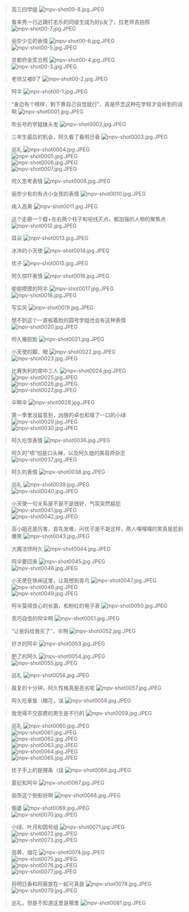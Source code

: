 > 高三四学姐
![mpv-shot00-8.jpg.JPEG](/file/blog/spirit/響け！ユーフォニアム/S2/E01/20200912/mpv-shot00-8.jpg.JPEG)

> 看来秀一已近跟打击乐的同级生成为好p友了，拉老师去拍照
![mpv-shot00-7.jpg.JPEG](/file/blog/spirit/響け！ユーフォニアム/S2/E01/20200912/mpv-shot00-7.jpg.JPEG)

> 丽奈少见的表情
![mpv-shot00-6.jpg.JPEG](/file/blog/spirit/響け！ユーフォニアム/S2/E01/20200912/mpv-shot00-6.jpg.JPEG)  
![mpv-shot00-5.jpg.JPEG](/file/blog/spirit/響け！ユーフォニアム/S2/E01/20200912/mpv-shot00-5.jpg.JPEG)

> 京都府金奖合照
![mpv-shot00-4.jpg.JPEG](/file/blog/spirit/響け！ユーフォニアム/S2/E01/20200912/mpv-shot00-4.jpg.JPEG)  
![mpv-shot00-3.jpg.JPEG](/file/blog/spirit/響け！ユーフォニアム/S2/E01/20200912/mpv-shot00-3.jpg.JPEG)

> 老师又被B了
![mpv-shot00-2.jpg.JPEG](/file/blog/spirit/響け！ユーフォニアム/S2/E01/20200912/mpv-shot00-2.jpg.JPEG)

> 阿伞
![mpv-shot00-1.jpg.JPEG](/file/blog/spirit/響け！ユーフォニアム/S2/E01/20200912/mpv-shot00-1.jpg.JPEG)

> “身边有个榜样，剩下靠自己自觉就行”，真是怀念这种在学校才会听到的话啊
![mpv-shot0001.jpg.JPEG](/file/blog/spirit/響け！ユーフォニアム/S2/E01/20200912/mpv-shot0001.jpg.JPEG)

> 吹长号的学姐拨头发
![mpv-shot0002.jpg.JPEG](/file/blog/spirit/響け！ユーフォニアム/S2/E01/20200912/mpv-shot0002.jpg.JPEG)

> 三年生最后的机会，阿久看了看明日香
![mpv-shot0003.jpg.JPEG](/file/blog/spirit/響け！ユーフォニアム/S2/E01/20200912/mpv-shot0003.jpg.JPEG)

> 巡礼
![mpv-shot0004.jpg.JPEG](/file/blog/spirit/響け！ユーフォニアム/S2/E01/20200912/mpv-shot0004.jpg.JPEG)  
![mpv-shot0005.jpg.JPEG](/file/blog/spirit/響け！ユーフォニアム/S2/E01/20200912/mpv-shot0005.jpg.JPEG)  
![mpv-shot0006.jpg.JPEG](/file/blog/spirit/響け！ユーフォニアム/S2/E01/20200912/mpv-shot0006.jpg.JPEG)  
![mpv-shot0007.jpg.JPEG](/file/blog/spirit/響け！ユーフォニアム/S2/E01/20200912/mpv-shot0007.jpg.JPEG)  

> 阿久思考表情
![mpv-shot0008.jpg.JPEG](/file/blog/spirit/響け！ユーフォニアム/S2/E01/20200912/mpv-shot0008.jpg.JPEG)

> 丽奈少有的有点小女孩的表情
![mpv-shot0010.jpg.JPEG](/file/blog/spirit/響け！ユーフォニアム/S2/E01/20200912/mpv-shot0010.jpg.JPEG)

> 病入高黄
![mpv-shot0011.jpg.JPEG](/file/blog/spirit/響け！ユーフォニアム/S2/E01/20200912/mpv-shot0011.jpg.JPEG)

> 这个走廊一个框+左右两个柱子和视线灭点，都加强的人物的聚焦点
![mpv-shot0012.jpg.JPEG](/file/blog/spirit/響け！ユーフォニアム/S2/E01/20200912/mpv-shot0012.jpg.JPEG)

> 耳朵
![mpv-shot0013.jpg.JPEG](/file/blog/spirit/響け！ユーフォニアム/S2/E01/20200912/mpv-shot0013.jpg.JPEG)

> 冰冷的小天使
![mpv-shot0014.jpg.JPEG](/file/blog/spirit/響け！ユーフォニアム/S2/E01/20200912/mpv-shot0014.jpg.JPEG)

> 优子
![mpv-shot0015.jpg.JPEG](/file/blog/spirit/響け！ユーフォニアム/S2/E01/20200912/mpv-shot0015.jpg.JPEG)

> 阿久惊吓表情
![mpv-shot0016.jpg.JPEG](/file/blog/spirit/響け！ユーフォニアム/S2/E01/20200912/mpv-shot0016.jpg.JPEG)

> 偷偷摸摸的阿伞
![mpv-shot0017.jpg.JPEG](/file/blog/spirit/響け！ユーフォニアム/S2/E01/20200912/mpv-shot0017.jpg.JPEG)  
![mpv-shot0018.jpg.JPEG](/file/blog/spirit/響け！ユーフォニアム/S2/E01/20200912/mpv-shot0018.jpg.JPEG)  

> 写实风
![mpv-shot0019.jpg.JPEG](/file/blog/spirit/響け！ユーフォニアム/S2/E01/20200912/mpv-shot0019.jpg.JPEG)

> 想不到这个一直板着脸的圆号学姐也会有这种表情
![mpv-shot0020.jpg.JPEG](/file/blog/spirit/響け！ユーフォニアム/S2/E01/20200912/mpv-shot0020.jpg.JPEG)

> 阿久橡胶脸
![mpv-shot0021.jpg.JPEG](/file/blog/spirit/響け！ユーフォニアム/S2/E01/20200912/mpv-shot0021.jpg.JPEG)

> 小天使的脚、眼
![mpv-shot0022.jpg.JPEG](/file/blog/spirit/響け！ユーフォニアム/S2/E01/20200912/mpv-shot0022.jpg.JPEG)  
![mpv-shot0023.jpg.JPEG](/file/blog/spirit/響け！ユーフォニアム/S2/E01/20200912/mpv-shot0023.jpg.JPEG)  

> 比赛失利的南中三人
![mpv-shot0024.jpg.JPEG](/file/blog/spirit/響け！ユーフォニアム/S2/E01/20200912/mpv-shot0024.jpg.JPEG)  
![mpv-shot0025.jpg.JPEG](/file/blog/spirit/響け！ユーフォニアム/S2/E01/20200912/mpv-shot0025.jpg.JPEG)  
![mpv-shot0026.jpg.JPEG](/file/blog/spirit/響け！ユーフォニアム/S2/E01/20200912/mpv-shot0026.jpg.JPEG)  
![mpv-shot0027.jpg.JPEG](/file/blog/spirit/響け！ユーフォニアム/S2/E01/20200912/mpv-shot0027.jpg.JPEG)  

> 伞啊伞
![mpv-shot0028.jpg.JPEG](/file/blog/spirit/響け！ユーフォニアム/S2/E01/20200912/mpv-shot0028.jpg.JPEG)

> 第一季里没留意到，凶狠的卓也和噎了一口的小绿
![mpv-shot0029.jpg.JPEG](/file/blog/spirit/響け！ユーフォニアム/S2/E01/20200912/mpv-shot0029.jpg.JPEG)  
![mpv-shot0030.jpg.JPEG](/file/blog/spirit/響け！ユーフォニアム/S2/E01/20200912/mpv-shot0030.jpg.JPEG)  

> 阿久吃惊表情
![mpv-shot0036.jpg.JPEG](/file/blog/spirit/響け！ユーフォニアム/S2/E01/20200912/mpv-shot0036.jpg.JPEG)

> 阿久的“啧”怕是口头禅，以及阿久姐的美容师杂志
![mpv-shot0037.jpg.JPEG](/file/blog/spirit/響け！ユーフォニアム/S2/E01/20200912/mpv-shot0037.jpg.JPEG)  

> 阿久的表情
![mpv-shot0038.jpg.JPEG](/file/blog/spirit/響け！ユーフォニアム/S2/E01/20200912/mpv-shot0038.jpg.JPEG)

> 巡礼
![mpv-shot0039.jpg.JPEG](/file/blog/spirit/響け！ユーフォニアム/S2/E01/20200912/mpv-shot0039.jpg.JPEG)  
![mpv-shot0040.jpg.JPEG](/file/blog/spirit/響け！ユーフォニアム/S2/E01/20200912/mpv-shot0040.jpg.JPEG)  

> 小天使一句关系是不是不是很好，气氛突然尴尬
![mpv-shot0041.jpg.JPEG](/file/blog/spirit/響け！ユーフォニアム/S2/E01/20200912/mpv-shot0041.jpg.JPEG)  
![mpv-shot0042.jpg.JPEG](/file/blog/spirit/響け！ユーフォニアム/S2/E01/20200912/mpv-shot0042.jpg.JPEG)  

> 高小姐还是厉害，首先发难，问优子是不是这样，两人嘎嘎嘎的笑真是尬到爆笑
![mpv-shot0043.jpg.JPEG](/file/blog/spirit/響け！ユーフォニアム/S2/E01/20200912/mpv-shot0043.jpg.JPEG)

> 大魔法师阿久
![mpv-shot0044.jpg.JPEG](/file/blog/spirit/響け！ユーフォニアム/S2/E01/20200912/mpv-shot0044.jpg.JPEG)

> 阿伞要回来
![mpv-shot0045.jpg.JPEG](/file/blog/spirit/響け！ユーフォニアム/S2/E01/20200912/mpv-shot0045.jpg.JPEG)  
![mpv-shot0046.jpg.JPEG](/file/blog/spirit/響け！ユーフォニアム/S2/E01/20200912/mpv-shot0046.jpg.JPEG)  

> 小天使在铁闸这里，让我想到青鸟
![mpv-shot0047.jpg.JPEG](/file/blog/spirit/響け！ユーフォニアム/S2/E01/20200912/mpv-shot0047.jpg.JPEG)  
![mpv-shot0048.jpg.JPEG](/file/blog/spirit/響け！ユーフォニアム/S2/E01/20200912/mpv-shot0048.jpg.JPEG)  
![mpv-shot0049.jpg.JPEG](/file/blog/spirit/響け！ユーフォニアム/S2/E01/20200912/mpv-shot0049.jpg.JPEG)  

> 阿伞莫得良心的长笛，和粉红的电子表
![mpv-shot0050.jpg.JPEG](/file/blog/spirit/響け！ユーフォニアム/S2/E01/20200912/mpv-shot0050.jpg.JPEG)

> 乖巧自信的阿伞啊
![mpv-shot0051.jpg.JPEG](/file/blog/spirit/響け！ユーフォニアム/S2/E01/20200912/mpv-shot0051.jpg.JPEG)

> “让爸妈给我买了”，伞啊
![mpv-shot0052.jpg.JPEG](/file/blog/spirit/響け！ユーフォニアム/S2/E01/20200912/mpv-shot0052.jpg.JPEG)

> 好き的阿伞
![mpv-shot0053.jpg.JPEG](/file/blog/spirit/響け！ユーフォニアム/S2/E01/20200912/mpv-shot0053.jpg.JPEG)

> 肥了的阿久
![mpv-shot0054.jpg.JPEG](/file/blog/spirit/響け！ユーフォニアム/S2/E01/20200912/mpv-shot0054.jpg.JPEG)  
![mpv-shot0055.jpg.JPEG](/file/blog/spirit/響け！ユーフォニアム/S2/E01/20200912/mpv-shot0055.jpg.JPEG)  

> 巡礼
![mpv-shot0056.jpg.JPEG](/file/blog/spirit/響け！ユーフォニアム/S2/E01/20200912/mpv-shot0056.jpg.JPEG)

> 报复的十分钟，阿久性格真是恶劣呢
![mpv-shot0057.jpg.JPEG](/file/blog/spirit/響け！ユーフォニアム/S2/E01/20200912/mpv-shot0057.jpg.JPEG)

> 阿久吃章鱼（眼花，误
![mpv-shot0058.jpg.JPEG](/file/blog/spirit/響け！ユーフォニアム/S2/E01/20200912/mpv-shot0058.jpg.JPEG)  

> 我觉得不交部费的男生是不行的
![mpv-shot0059.jpg.JPEG](/file/blog/spirit/響け！ユーフォニアム/S2/E01/20200912/mpv-shot0059.jpg.JPEG)

> 巡礼
![mpv-shot0060.jpg.JPEG](/file/blog/spirit/響け！ユーフォニアム/S2/E01/20200912/mpv-shot0060.jpg.JPEG)  
![mpv-shot0061.jpg.JPEG](/file/blog/spirit/響け！ユーフォニアム/S2/E01/20200912/mpv-shot0061.jpg.JPEG)  
![mpv-shot0062.jpg.JPEG](/file/blog/spirit/響け！ユーフォニアム/S2/E01/20200912/mpv-shot0062.jpg.JPEG)  
![mpv-shot0063.jpg.JPEG](/file/blog/spirit/響け！ユーフォニアム/S2/E01/20200912/mpv-shot0063.jpg.JPEG)  
![mpv-shot0064.jpg.JPEG](/file/blog/spirit/響け！ユーフォニアム/S2/E01/20200912/mpv-shot0064.jpg.JPEG)  
![mpv-shot0065.jpg.JPEG](/file/blog/spirit/響け！ユーフォニアム/S2/E01/20200912/mpv-shot0065.jpg.JPEG)  

> 优子手上的是辣条（误
![mpv-shot0066.jpg.JPEG](/file/blog/spirit/響け！ユーフォニアム/S2/E01/20200912/mpv-shot0066.jpg.JPEG)

> 夏纪和阿伞
![mpv-shot0067.jpg.JPEG](/file/blog/spirit/響け！ユーフォニアム/S2/E01/20200912/mpv-shot0067.jpg.JPEG)

> 丽奈这个倒影好啊
![mpv-shot0068.jpg.JPEG](/file/blog/spirit/響け！ユーフォニアム/S2/E01/20200912/mpv-shot0068.jpg.JPEG)

> 倆婆
![mpv-shot0069.jpg.JPEG](/file/blog/spirit/響け！ユーフォニアム/S2/E01/20200912/mpv-shot0069.jpg.JPEG)  
![mpv-shot0070.jpg.JPEG](/file/blog/spirit/響け！ユーフォニアム/S2/E01/20200912/mpv-shot0070.jpg.JPEG)  

> 小绿、叶月和圆号组
![mpv-shot0071.jpg.JPEG](/file/blog/spirit/響け！ユーフォニアム/S2/E01/20200912/mpv-shot0071.jpg.JPEG)  
![mpv-shot0072.jpg.JPEG](/file/blog/spirit/響け！ユーフォニアム/S2/E01/20200912/mpv-shot0072.jpg.JPEG)  
![mpv-shot0073.jpg.JPEG](/file/blog/spirit/響け！ユーフォニアム/S2/E01/20200912/mpv-shot0073.jpg.JPEG)

> 高黄，烟花
![mpv-shot0074.jpg.JPEG](/file/blog/spirit/響け！ユーフォニアム/S2/E01/20200912/mpv-shot0074.jpg.JPEG)  
![mpv-shot0075.jpg.JPEG](/file/blog/spirit/響け！ユーフォニアム/S2/E01/20200912/mpv-shot0075.jpg.JPEG)  
![mpv-shot0076.jpg.JPEG](/file/blog/spirit/響け！ユーフォニアム/S2/E01/20200912/mpv-shot0076.jpg.JPEG)  
![mpv-shot0077.jpg.JPEG](/file/blog/spirit/響け！ユーフォニアム/S2/E01/20200912/mpv-shot0077.jpg.JPEG)  

> 将明日香和阿葵放在一起可真是
![mpv-shot0078.jpg.JPEG](/file/blog/spirit/響け！ユーフォニアム/S2/E01/20200912/mpv-shot0078.jpg.JPEG)  
![mpv-shot0079.jpg.JPEG](/file/blog/spirit/響け！ユーフォニアム/S2/E01/20200912/mpv-shot0079.jpg.JPEG)  

> 巡礼，但是不知道这里是哪里
![mpv-shot0081.jpg.JPEG](/file/blog/spirit/響け！ユーフォニアム/S2/E01/20200912/mpv-shot0081.jpg.JPEG)